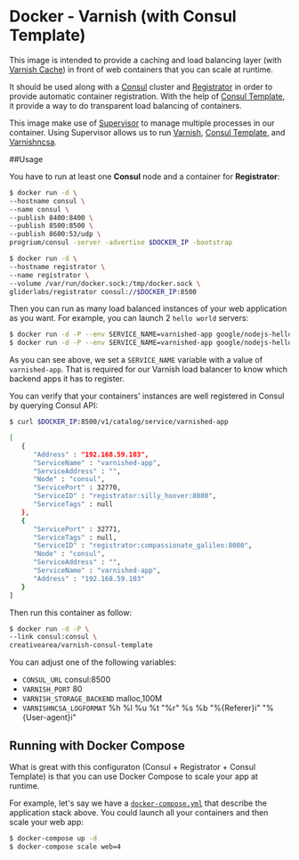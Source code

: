 # Docker - Varnish (with Consul Template)

This image is intended to provide a caching and load balancing layer (with [Varnish Cache](https://www.varnish-cache.org/)) in front of web containers that you can scale at runtime.

It should be used along with a [Consul](https://www.consul.io/) cluster and [Registrator](https://github.com/gliderlabs/registrator) in order to provide automatic container registration. With the help of [Consul Template](https://github.com/hashicorp/consul-template), it provide a way to do transparent load balancing of containers.

This image make use of [Supervisor](http://supervisord.org/) to manage multiple processes in our container. Using Supervisor allows us to run [Varnish](https://www.varnish-cache.org/docs/trunk/reference/varnishd.html), [Consul Template](https://github.com/hashicorp/consul-template), and [Varnishncsa](https://www.varnish-cache.org/docs/trunk/reference/varnishncsa.html).

##Usage

You have to run at least one **Consul** node and a container for **Registrator**:

```bash
$ docker run -d \
--hostname consul \
--name consul \
--publish 8400:8400 \
--publish 8500:8500 \
--publish 8600:53/udp \
progrium/consul -server -advertise $DOCKER_IP -bootstrap

$ docker run -d \
--hostname registrator \
--name registrator \
--volume /var/run/docker.sock:/tmp/docker.sock \
gliderlabs/registrator consul://$DOCKER_IP:8500
```

Then you can run as many load balanced instances of your web application as you want. For example, you can launch 2 `hello world` servers:

```bash
$ docker run -d -P --env SERVICE_NAME=varnished-app google/nodejs-hello
$ docker run -d -P --env SERVICE_NAME=varnished-app google/nodejs-hello
```

As you can see above, we set a `SERVICE_NAME` variable with a value of `varnished-app`. That is required for our Varnish load balancer to know which backend apps it has to register.

You can verify that your containers' instances are well registered in Consul by querying Consul API:

```bash
$ curl $DOCKER_IP:8500/v1/catalog/service/varnished-app

[
   {
      "Address" : "192.168.59.103",
      "ServiceName" : "varnished-app",
      "ServiceAddress" : "",
      "Node" : "consul",
      "ServicePort" : 32770,
      "ServiceID" : "registrator:silly_hoover:8080",
      "ServiceTags" : null
   },
   {
      "ServicePort" : 32771,
      "ServiceTags" : null,
      "ServiceID" : "registrator:compassionate_galileo:8080",
      "Node" : "consul",
      "ServiceAddress" : "",
      "ServiceName" : "varnished-app",
      "Address" : "192.168.59.103"
   }
]
```

Then run this container as follow:

```bash
$ docker run -d -P \
--link consul:consul \
creativearea/varnish-consul-template
```

You can adjust one of the following variables:

- `CONSUL_URL` consul:8500
- `VARNISH_PORT` 80
- `VARNISH_STORAGE_BACKEND` malloc,100M
- `VARNISHNCSA_LOGFORMAT` %h %l %u %t "%r" %s %b "%{Referer}i" "%{User-agent}i"

## Running with Docker Compose

What is great with this configuraton (Consul + Registrator + Consul Template) is that you can use Docker Compose to scale your app at runtime.

For example, let's say we have a [`docker-compose.yml`](https://docs.docker.com/compose/yml/) that describe the application stack above. You could launch all your containers and then scale your web app:

```bash
$ docker-compose up -d
$ docker-compose scale web=4
```
